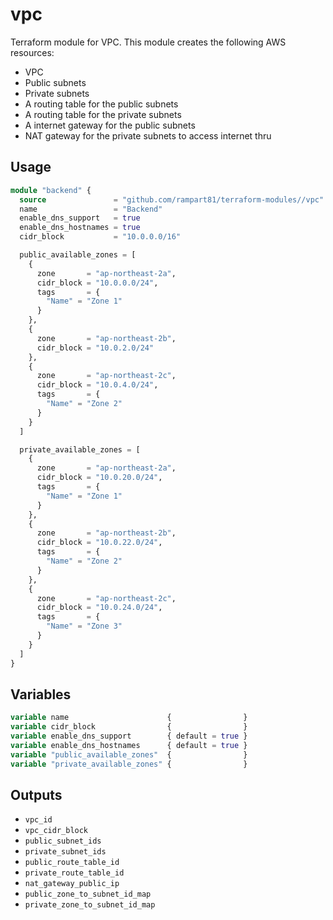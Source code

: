 # vpc
Terraform module for VPC. 
This module creates the following AWS resources:

* VPC
* Public subnets
* Private subnets
* A routing table for the public subnets
* A routing table for the private subnets
* A internet gateway for the public subnets
* NAT gateway for the private subnets to access internet thru

## Usage
```terraform
module "backend" {
  source               = "github.com/rampart81/terraform-modules//vpc"
  name                 = "Backend"
  enable_dns_support   = true
  enable_dns_hostnames = true
  cidr_block           = "10.0.0.0/16"

  public_available_zones = [
    {
      zone       = "ap-northeast-2a",
      cidr_block = "10.0.0.0/24",
      tags       = {
        "Name" = "Zone 1"
      }
    },
    {
      zone       = "ap-northeast-2b",
      cidr_block = "10.0.2.0/24"
    },
    {
      zone       = "ap-northeast-2c",
      cidr_block = "10.0.4.0/24",
      tags       = {
        "Name" = "Zone 2"
      }
    }
  ]

  private_available_zones = [
    {
      zone       = "ap-northeast-2a",
      cidr_block = "10.0.20.0/24",
      tags       = {
        "Name" = "Zone 1"
      }
    },
    {
      zone       = "ap-northeast-2b",
      cidr_block = "10.0.22.0/24",
      tags       = {
        "Name" = "Zone 2"
      }
    },
    {
      zone       = "ap-northeast-2c",
      cidr_block = "10.0.24.0/24",
      tags       = {
        "Name" = "Zone 3"
      }
    }
  ]
}
```

## Variables
```terraform
variable name                      {                } 
variable cidr_block                {                } 
variable enable_dns_support        { default = true } 
variable enable_dns_hostnames      { default = true } 
variable "public_available_zones"  {                } 
variable "private_available_zones" {                } 
```

## Outputs
* `vpc_id`
* `vpc_cidr_block` 
* `public_subnet_ids` 
* `private_subnet_ids` 
* `public_route_table_id` 
* `private_route_table_id` 
* `nat_gateway_public_ip`
* `public_zone_to_subnet_id_map`
* `private_zone_to_subnet_id_map`
